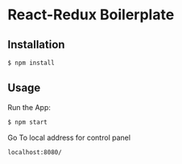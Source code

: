 # React-Redux Boilerplate

## Installation
```bash
$ npm install
```

## Usage
Run the App:
```bash
$ npm start
```
Go To local address for control panel
```html
localhost:8080/
```
